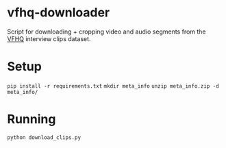 # vfhq-downloader

Script for downloading + cropping video and audio segments from the [VFHQ](https://liangbinxie.github.io/projects/vfhq/) interview clips dataset.

# Setup

`pip install -r requirements.txt`
`mkdir meta_info`
`unzip meta_info.zip -d meta_info/`

# Running

`python download_clips.py`